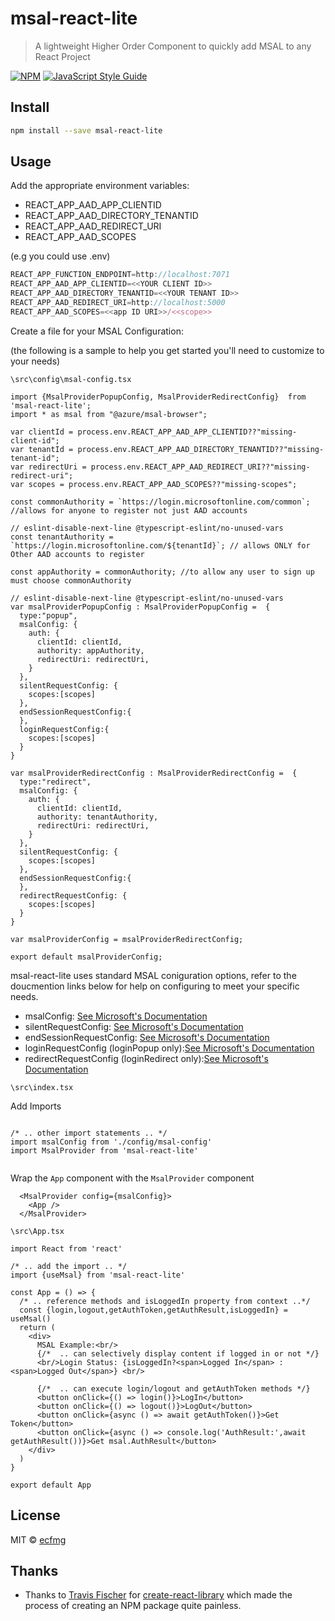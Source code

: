 # msal-react-lite

> A lightweight Higher Order Component to quickly add MSAL to any React Project

[![NPM](https://img.shields.io/npm/v/msal-react-lite.svg)](https://www.npmjs.com/package/msal-react-lite) [![JavaScript Style Guide](https://img.shields.io/badge/code_style-standard-brightgreen.svg)](https://standardjs.com)

## Install

```bash
npm install --save msal-react-lite
```

## Usage

Add the appropriate environment variables:
  * REACT_APP_AAD_APP_CLIENTID
  * REACT_APP_AAD_DIRECTORY_TENANTID
  * REACT_APP_AAD_REDIRECT_URI
  * REACT_APP_AAD_SCOPES

(e.g you could use .env)

```typescript
REACT_APP_FUNCTION_ENDPOINT=http://localhost:7071
REACT_APP_AAD_APP_CLIENTID=<<YOUR CLIENT ID>>
REACT_APP_AAD_DIRECTORY_TENANTID=<<YOUR TENANT ID>>
REACT_APP_AAD_REDIRECT_URI=http://localhost:5000
REACT_APP_AAD_SCOPES=<<app ID URI>>/<<scope>>
```


Create a file for your MSAL Configuration:

(the following is a sample to help you get started you'll need to customize to your needs)


```\src\config\msal-config.tsx```







```tsx
import {MsalProviderPopupConfig, MsalProviderRedirectConfig}  from 'msal-react-lite';
import * as msal from "@azure/msal-browser";

var clientId = process.env.REACT_APP_AAD_APP_CLIENTID??"missing-client-id";
var tenantId = process.env.REACT_APP_AAD_DIRECTORY_TENANTID??"missing-tenant-id";
var redirectUri = process.env.REACT_APP_AAD_REDIRECT_URI??"missing-redirect-uri";
var scopes = process.env.REACT_APP_AAD_SCOPES??"missing-scopes";

const commonAuthority = `https://login.microsoftonline.com/common`; //allows for anyone to register not just AAD accounts

// eslint-disable-next-line @typescript-eslint/no-unused-vars
const tenantAuthority = `https://login.microsoftonline.com/${tenantId}`; // allows ONLY for Other AAD accounts to register

const appAuthority = commonAuthority; //to allow any user to sign up must choose commonAuthority

// eslint-disable-next-line @typescript-eslint/no-unused-vars
var msalProviderPopupConfig : MsalProviderPopupConfig =  {
  type:"popup",
  msalConfig: {
    auth: {
      clientId: clientId,
      authority: appAuthority,
      redirectUri: redirectUri, 
    }
  },
  silentRequestConfig: {
    scopes:[scopes]
  },
  endSessionRequestConfig:{
  },
  loginRequestConfig:{
    scopes:[scopes]
  }
}

var msalProviderRedirectConfig : MsalProviderRedirectConfig =  {
  type:"redirect",
  msalConfig: {
    auth: {
      clientId: clientId,
      authority: tenantAuthority,
      redirectUri: redirectUri, 
    }
  },
  silentRequestConfig: {
    scopes:[scopes]
  },
  endSessionRequestConfig:{
  },
  redirectRequestConfig: {
    scopes:[scopes]
  }
}

var msalProviderConfig = msalProviderRedirectConfig; 

export default msalProviderConfig;
```

msal-react-lite uses standard MSAL coniguration options, refer to the doucmention links below for help on configuring to meet your specific needs.
  
  - msalConfig: [See Microsoft's Documentation](https://github.com/AzureAD/microsoft-authentication-library-for-js/blob/dev/lib/msal-browser/docs/configuration.md#configuration-options)
  - silentRequestConfig: [See Microsoft's Documentation](https://github.com/AzureAD/microsoft-authentication-library-for-js/blob/dev/lib/msal-browser/docs/request-response-object.md#silentflowrequest)
  - endSessionRequestConfig: [See Microsoft's Documentation](https://github.com/AzureAD/microsoft-authentication-library-for-js/blob/dev/lib/msal-browser/docs/logout.md#end-session-request)
  - loginRequestConfig (loginPopup only):[See Microsoft's Documentation](https://github.com/AzureAD/microsoft-authentication-library-for-js/blob/514cebb834fd913d350a538b1aaf3e2331ad2aea/lib/msal-browser/src/request/PopupRequest.ts)
  - redirectRequestConfig (loginRedirect only):[See Microsoft's Documentation](https://github.com/AzureAD/microsoft-authentication-library-for-js/blob/514cebb834fd913d350a538b1aaf3e2331ad2aea/lib/msal-browser/src/request/RedirectRequest.ts)
 

```\src\index.tsx```

Add Imports

```tsx

/* .. other import statements .. */
import msalConfig from './config/msal-config'
import MsalProvider from 'msal-react-lite'


```


Wrap the `App` component with the `MsalProvider` component
```tsx
  <MsalProvider config={msalConfig}>
    <App />
  </MsalProvider>
```

```\src\App.tsx```

```tsx
import React from 'react'

/* .. add the import .. */
import {useMsal} from 'msal-react-lite'

const App = () => {
  /* .. reference methods and isLoggedIn property from context ..*/
  const {login,logout,getAuthToken,getAuthResult,isLoggedIn} = useMsal()
  return (
    <div>
      MSAL Example:<br/>
      {/*  .. can selectively display content if logged in or not */}
      <br/>Login Status: {isLoggedIn?<span>Logged In</span> :<span>Logged Out</span>} <br/>

      {/*  .. can execute login/logout and getAuthToken methods */}
      <button onClick={() => login()}>LogIn</button>
      <button onClick={() => logout()}>LogOut</button>      
      <button onClick={async () => await getAuthToken()}>Get Token</button>
      <button onClick={async () => console.log('AuthResult:',await getAuthResult())}>Get msal.AuthResult</button>
    </div>
  )
}

export default App

```



## License

MIT © [ecfmg](https://github.com/ecfmg)

## Thanks

- Thanks to [Travis Fischer](https://github.com/transitive-bullshit) for [create-react-library](https://www.npmjs.com/package/create-react-library) which made the process of creating an NPM package quite painless.
